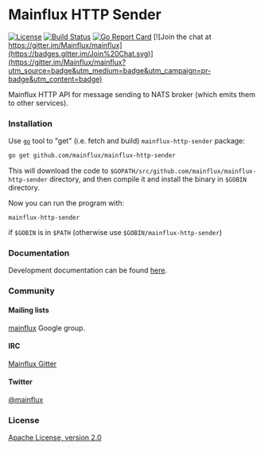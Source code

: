 # Mainflux HTTP Sender

[![License](https://img.shields.io/badge/license-Apache%20v2.0-blue.svg)](LICENSE)
[![Build Status](https://travis-ci.org/mainflux/mainflux-http-sender.svg?branch=master)](https://travis-ci.org/mainflux/mainflux-http-sender)
[![Go Report Card](https://goreportcard.com/badge/github.com/mainflux/mainflux-http-sender)](https://goreportcard.com/report/github.com/mainflux/mainflux-http-sender)
[![Join the chat at https://gitter.im/Mainflux/mainflux](https://badges.gitter.im/Join%20Chat.svg)](https://gitter.im/Mainflux/mainflux?utm_source=badge&utm_medium=badge&utm_campaign=pr-badge&utm_content=badge)

Mainflux HTTP API for message sending to NATS broker (which emits them to other services).

### Installation
Use [`go`](https://golang.org/cmd/go/) tool to "get" (i.e. fetch and build) `mainflux-http-sender` package:
```bash
go get github.com/mainflux/mainflux-http-sender
```

This will download the code to `$GOPATH/src/github.com/mainflux/mainflux-http-sender` directory,
and then compile it and install the binary in `$GOBIN` directory.

Now you can run the program with:
```
mainflux-http-sender
```
if `$GOBIN` is in `$PATH` (otherwise use `$GOBIN/mainflux-http-sender`)

### Documentation
Development documentation can be found [here](http://mainflux.io/).

### Community
#### Mailing lists
[mainflux](https://groups.google.com/forum/#!forum/mainflux) Google group.

#### IRC
[Mainflux Gitter](https://gitter.im/Mainflux/mainflux?utm_source=badge&utm_medium=badge&utm_campaign=pr-badge&utm_content=badge)

#### Twitter
[@mainflux](https://twitter.com/mainflux)

### License
[Apache License, version 2.0](LICENSE)
